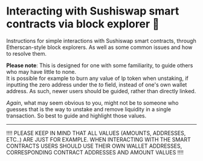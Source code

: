 # Interacting with Sushiswap smart contracts via block explorer :sushi:
Instructions for simple interactions with Sushiswap smart contracts, through Etherscan-style block explorers.
As well as some common issues and how to resolve them.

**Please note**: This is designed for one with some familiarity, to guide others who may have little to none.<br>
It is possible for example to burn any value of lp token when unstaking, if inputting the zero address under the _to_ field, instead of one's own wallet address.
As such, newer users should be guided, rather than directly linked.

*Again*, what may seem obvious to you, might not be to someone who guesses that is the way to unstake and remove liquidity in a single transaction. So best to guide and highlight those values.

---

!!!! PLEASE KEEP IN MIND THAT ALL VALUES (AMOUNTS, ADDRESSES, ETC..) ARE JUST FOR EXAMPLE. WHEN INTERACTING WITH THE SMART CONTRACTS USERS SHOULD USE THEIR OWN WALLET ADDRESSES, CORRESPONDING CONTRACT ADDRESSES AND AMOUNT VALUES !!!!
